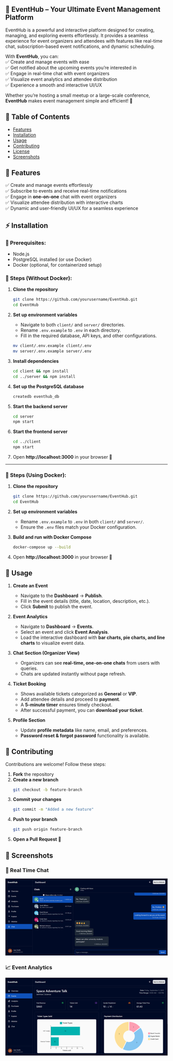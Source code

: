 ## 🎉 EventHub – Your Ultimate Event Management Platform  

EventHub is a powerful and interactive platform designed for creating, managing, and exploring events effortlessly. It provides a seamless experience for event organizers and attendees with features like real-time chat, subscription-based event notifications, and dynamic scheduling.  

With **EventHub**, you can:  
✅ Create and manage events with ease  
✅ Get notified about the upcoming events you’re interested in  
✅ Engage in real-time chat with event organizers  
✅ Visualize event analytics and attendee distribution  
✅ Experience a smooth and interactive UI/UX  

Whether you’re hosting a small meetup or a large-scale conference, **EventHub** makes event management simple and efficient! 🚀  

## 📖 Table of Contents
- [Features](#features)
- [Installation](#installation)
- [Usage](#usage)
- [Contributing](#Contributing)
- [License](#License)
- [Screenshots](#Screenshots)

## 🎯 Features  
✅ Create and manage events effortlessly  
✅ Subscribe to events and receive real-time notifications  
✅ Engage in **one-on-one** chat with event organizers  
✅ Visualize attendee distribution with interactive charts  
✅ Dynamic and user-friendly UI/UX for a seamless experience  

## ⚡ Installation  

### 🔧 Prerequisites:  
   - Node.js
   - PostgreSQL installed (or use Docker)  
   - Docker (optional, for containerized setup)  

### 📌 Steps (Without Docker):  
   1. **Clone the repository**  
      ```sh
      git clone https://github.com/yourusername/EventHub.git
      cd EventHub
      ```
   2. **Set up environment variables**  
      - Navigate to both `client/` and `server/` directories.  
      - Rename `.env.example` to `.env` in each directory.  
      - Fill in the required database, API keys, and other configurations.  

      ```sh
      mv client/.env.example client/.env
      mv server/.env.example server/.env
      ```

   3. **Install dependencies**  
      ```sh
      cd client && npm install
      cd ../server && npm install
      ```

   4. **Set up the PostgreSQL database**  
      ```sh
      createdb eventhub_db
      ```

   5. **Start the backend server**  
      ```sh
      cd server
      npm start
      ```

   6. **Start the frontend server**  
      ```sh
      cd ../client
      npm start
      ```

   7. Open **http://localhost:3000** in your browser 🚀  

---

### 🐳 Steps (Using Docker):  
   1. **Clone the repository**  
      ```sh
      git clone https://github.com/yourusername/EventHub.git
      cd EventHub
      ```

   2. **Set up environment variables**  
      - Rename `.env.example` to `.env` in both `client/` and `server/`.  
      - Ensure the `.env` files match your Docker configuration.  

   3. **Build and run with Docker Compose**  
      ```sh
      docker-compose up --build
      ```

   4. Open **http://localhost:3000** in your browser 🚀  
## 🚀 Usage  

1. **Create an Event**  
   - Navigate to the **Dashboard** → **Publish**.  
   - Fill in the event details (title, date, location, description, etc.).  
   - Click **Submit** to publish the event.  

2. **Event Analytics**  
   - Navigate to **Dashboard** → **Events**.  
   - Select an event and click **Event Analysis**.  
   - Load the interactive dashboard with **bar charts, pie charts, and line charts** to visualize event data.  

3. **Chat Section (Organizer View)**  
   - Organizers can see **real-time, one-on-one chats** from users with queries.  
   - Chats are updated instantly without page refresh.  

4. **Ticket Booking**  
   - Shows available tickets categorized as **General** or **VIP**.  
   - Add attendee details and proceed to **payment**.  
   - A **5-minute timer** ensures timely checkout.  
   - After successful payment, you can **download your ticket**.  

5. **Profile Section**  
   - Update **profile metadata** like name, email, and preferences.  
   - **Password reset & forgot password** functionality is available.  
## 🤝 Contributing  

Contributions are welcome! Follow these steps:  

   1. **Fork** the repository  
   2. **Create a new branch**  
      ```sh
      git checkout -b feature-branch
      ```
   3. **Commit your changes**  
      ```sh
      git commit -m "Added a new feature"
      ```
   4. **Push to your branch**  
      ```sh
      git push origin feature-branch
      ```
   5. **Open a Pull Request** 🚀  

## 📸 Screenshots  

### 💬 Real Time Chat
![Real Time Chat](https://github.com/Ribhav-Singla/EventHub_Project/blob/main/client/public/image10.png)  

### 📈 Event Analytics  
![Event Analytics](https://github.com/Ribhav-Singla/EventHub_Project/blob/main/client/public/image6.png)  
